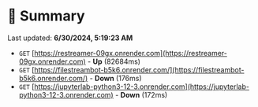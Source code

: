 # 📖 Summary
Last updated: **6/30/2024, 5:19:23 AM**

- `GET` [https://restreamer-09gx.onrender.com](https://restreamer-09gx.onrender.com) - **Up** (82684ms)
- `GET` [https://filestreambot-b5k6.onrender.com/](https://filestreambot-b5k6.onrender.com/) - **Down** (176ms)
- `GET` [https://jupyterlab-python3-12-3.onrender.com](https://jupyterlab-python3-12-3.onrender.com) - **Down** (172ms)

